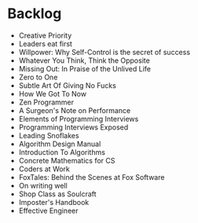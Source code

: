 # Backlog

- Creative Priority
- Leaders eat first
- Willpower: Why Self-Control is the secret of success
- Whatever You Think, Think the Opposite
- Missing Out: In Praise of the Unlived Life
- Zero to One
- Subtle Art Of Giving No Fucks
- How We Got To Now
- Zen Programmer
- A Surgeon's Note on Performance
- Elements of Programming Interviews
- Programming Interviews Exposed
- Leading Snoflakes
- Algorithm Design Manual
- Introduction To Algorithms
- Concrete Mathematics for CS
- Coders at Work
- FoxTales: Behind the Scenes at Fox Software
- On writing well
- Shop Class as Soulcraft
- Imposter's Handbook
- Effective Engineer
